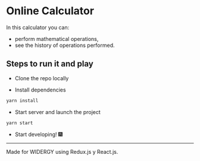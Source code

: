 # Online Calculator

In this calculator you can:
- perform mathematical operations,
- see the history of operations performed.

## Steps to run it and play

- Clone the repo locally

- Install dependencies

```bash
yarn install
```

- Start server and launch the project

```bash
yarn start
```

- Start developing! 🎆


_____________________________________

Made for WIDERGY using Redux.js y React.js.
